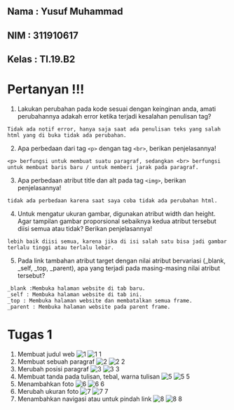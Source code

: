 ## Nama : Yusuf Muhammad
## NIM : 311910617
## Kelas : TI.19.B2

# Pertanyan !!!

1. Lakukan perubahan pada kode sesuai dengan keinginan anda, amati perubahannya adakah error ketika terjadi kesalahan penulisan tag?
```
Tidak ada notif error, hanya saja saat ada penulisan teks yang salah html yang di buka tidak ada perubahan.
```
2. Apa perbedaan dari tag ``<p>`` dengan tag ``<br>``, berikan penjelasannya!
```
<p> berfungsi untuk membuat suatu paragraf, sedangkan <br> berfungsi untuk membuat baris baru / untuk memberi jarak pada paragraf.
```
3. Apa perbedaan atribut title dan alt pada tag ``<img>``, berikan penjelasannya!
```
tidak ada perbedaan karena saat saya coba tidak ada perubahan html.
```
4. Untuk mengatur ukuran gambar, digunakan atribut width dan height. Agar tampilan gambar proporsional sebaiknya kedua atribut tersebut diisi semua atau tidak? Berikan penjelasannya!
```
lebih baik diisi semua, karena jika di isi salah satu bisa jadi gambar terlalu tinggi atau terlalu lebar.
```
5. Pada link tambahan atribut target dengan nilai atribut bervariasi (_blank, _self, _top, _parent), apa yang terjadi pada masing-masing nilai atribut tersebut?
```
_blank :Membuka halaman website di tab baru.
_self : Membuka halaman website di tab ini.
_top : Membuka halaman website dan membatalkan semua frame.
_parent : Membuka halaman website pada parent frame.
```
# Tugas 1
1. Membuat judul web
![1](https://user-images.githubusercontent.com/81239107/112869100-f9a2b580-90e6-11eb-82fe-725d0952fa9c.JPG)
![1 1](https://user-images.githubusercontent.com/81239107/112869042-ebed3000-90e6-11eb-8578-b81b0a7cd665.JPG)
2. Membuat sebuah paragraf
![2](https://user-images.githubusercontent.com/81239107/112869112-fc050f80-90e6-11eb-9edd-a0cff2f99793.JPG)
![2 2](https://user-images.githubusercontent.com/81239107/112869105-fad3e280-90e6-11eb-9052-41ee654fe73b.JPG)
3. Merubah posisi paragraf
![3](https://user-images.githubusercontent.com/81239107/112869117-fdced300-90e6-11eb-8e8d-01e20c80cb55.JPG)
![3 3](https://user-images.githubusercontent.com/81239107/112869115-fd363c80-90e6-11eb-8d5d-22d5a059b1f6.JPG)
4. Membuat tanda pada tulisan, tebal, warna tulisan
![5](https://user-images.githubusercontent.com/81239107/112869131-00c9c380-90e7-11eb-877b-da168326ea5a.JPG)
![5 5](https://user-images.githubusercontent.com/81239107/112869127-00312d00-90e7-11eb-8189-90b2807902b0.JPG)
5. Menambahkan foto
![6](https://user-images.githubusercontent.com/81239107/112869138-01faf080-90e7-11eb-8422-e92fe7a9d753.JPG)
![6 6](https://user-images.githubusercontent.com/81239107/112869135-01625a00-90e7-11eb-9e4d-8dc3311c0e79.JPG)
6. Merubah ukuran foto
![7](https://user-images.githubusercontent.com/81239107/112869145-032c1d80-90e7-11eb-9f32-6247febcac67.JPG)
![7 7](https://user-images.githubusercontent.com/81239107/112869142-02938700-90e7-11eb-9b7a-fdf83725d115.JPG)
7. Menambahkan navigasi atau untuk pindah link
![8](https://user-images.githubusercontent.com/81239107/112869153-04f5e100-90e7-11eb-8529-e3ef536d1ac4.JPG)
![8 8](https://user-images.githubusercontent.com/81239107/112869151-03c4b400-90e7-11eb-8772-505b2a1c7dc5.JPG)
